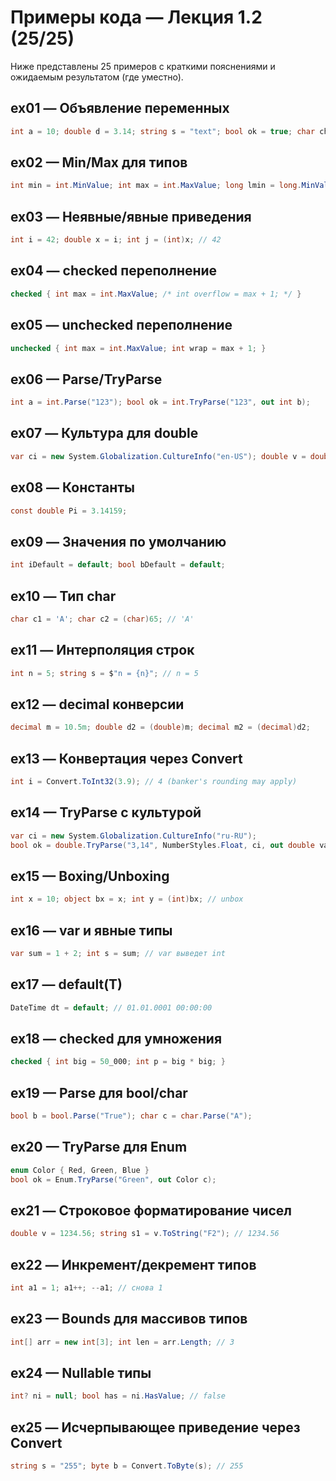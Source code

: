 # Примеры кода — Лекция 1.2 (25/25)

Ниже представлены 25 примеров с краткими пояснениями и ожидаемым результатом (где уместно).

## ex01 — Объявление переменных
```csharp
int a = 10; double d = 3.14; string s = "text"; bool ok = true; char ch = 'A';
```

## ex02 — Min/Max для типов
```csharp
int min = int.MinValue; int max = int.MaxValue; long lmin = long.MinValue; long lmax = long.MaxValue;
```

## ex03 — Неявные/явные приведения
```csharp
int i = 42; double x = i; int j = (int)x; // 42
```

## ex04 — checked переполнение
```csharp
checked { int max = int.MaxValue; /* int overflow = max + 1; */ }
```

## ex05 — unchecked переполнение
```csharp
unchecked { int max = int.MaxValue; int wrap = max + 1; }
```

## ex06 — Parse/TryParse
```csharp
int a = int.Parse("123"); bool ok = int.TryParse("123", out int b);
```

## ex07 — Культура для double
```csharp
var ci = new System.Globalization.CultureInfo("en-US"); double v = double.Parse("3.14", ci);
```

## ex08 — Константы
```csharp
const double Pi = 3.14159;
```

## ex09 — Значения по умолчанию
```csharp
int iDefault = default; bool bDefault = default;
```

## ex10 — Тип char
```csharp
char c1 = 'A'; char c2 = (char)65; // 'A'
```

## ex11 — Интерполяция строк
```csharp
int n = 5; string s = $"n = {n}"; // n = 5
```

## ex12 — decimal конверсии
```csharp
decimal m = 10.5m; double d2 = (double)m; decimal m2 = (decimal)d2;
```

## ex13 — Конвертация через Convert
```csharp
int i = Convert.ToInt32(3.9); // 4 (banker's rounding may apply)
```

## ex14 — TryParse с культурой
```csharp
var ci = new System.Globalization.CultureInfo("ru-RU");
bool ok = double.TryParse("3,14", NumberStyles.Float, ci, out double val);
```

## ex15 — Boxing/Unboxing
```csharp
int x = 10; object bx = x; int y = (int)bx; // unbox
```

## ex16 — var и явные типы
```csharp
var sum = 1 + 2; int s = sum; // var выведет int
```

## ex17 — default(T)
```csharp
DateTime dt = default; // 01.01.0001 00:00:00
```

## ex18 — checked для умножения
```csharp
checked { int big = 50_000; int p = big * big; }
```

## ex19 — Parse для bool/char
```csharp
bool b = bool.Parse("True"); char c = char.Parse("A");
```

## ex20 — TryParse для Enum
```csharp
enum Color { Red, Green, Blue }
bool ok = Enum.TryParse("Green", out Color c);
```

## ex21 — Строковое форматирование чисел
```csharp
double v = 1234.56; string s1 = v.ToString("F2"); // 1234.56
```

## ex22 — Инкремент/декремент типов
```csharp
int a1 = 1; a1++; --a1; // снова 1
```

## ex23 — Bounds для массивов типов
```csharp
int[] arr = new int[3]; int len = arr.Length; // 3
```

## ex24 — Nullable типы
```csharp
int? ni = null; bool has = ni.HasValue; // false
```

## ex25 — Исчерпывающее приведение через Convert
```csharp
string s = "255"; byte b = Convert.ToByte(s); // 255
```
